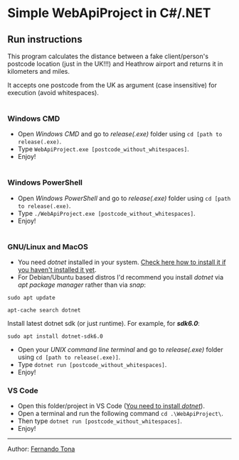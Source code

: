 # **Simple WebApiProject in C#/.NET**
## Run instructions

This program calculates the distance between a fake client/person's postcode location (just in the UK!!!) and Heathrow airport and returns it in kilometers and miles.

It accepts one postcode from the UK as argument (case insensitive) for execution (avoid whitespaces).
<br></br>

### **Windows CMD**

- Open *Windows CMD* and go to *release(.exe)* folder using `cd [path to release(.exe)`.
- Type `WebApiProject.exe [postcode_without_whitespaces]`.
- Enjoy!
<br></br>

### **Windows PowerShell**

- Open *Windows PowerShell* and go to *release(.exe)* folder using `cd [path to release(.exe)`.
- Type `./WebApiProject.exe [postcode_without_whitespaces]`.
- Enjoy!
<br></br>

### **GNU/Linux and MacOS**

- You need *dotnet* installed in your system. [Check here how to install it if you haven't installed it yet](https://docs.microsoft.com/en-us/dotnet/core/install/linux-ubuntu).
- For Debian/Ubuntu based distros I'd recommend you install *dotnet* via *apt package manager* rather than via *snap*:

`sudo apt update`

`apt-cache search dotnet`

Install latest dotnet sdk (or just runtime). For example, for ***sdk6.0***:

`sudo apt install dotnet-sdk6.0`

- Open your *UNIX command line terminal* and go to *release(.exe)* folder using `cd [path to release(.exe)]`.
- Type `dotnet run [postcode_without_whitespaces]`.
- Enjoy!

### **VS Code**

- Open this folder/project in VS Code ([You need to install *dotnet*](https://docs.microsoft.com/en-us/dotnet/core/install/)).
- Open a terminal and run the following command `cd .\WebApiProject\`.
- Then type `dotnet run [postcode_without_whitespaces]`.
- Enjoy!

___
Author: [Fernando Tona](https://www.linkedin.com/in/fernandotona/)